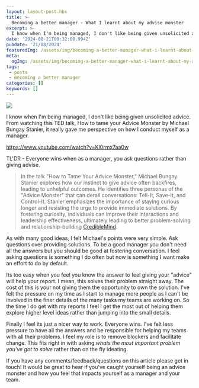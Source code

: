 ```yaml
---
layout: layout-post.hbs
title: >-
  Becoming a better manager - What I learnt about my advise monster
excerpt: >-
  I know when I'm being managed, I don't like being given unsolicited advice. From watching this TED talk it really gave me perspective on how I conduct myself as a manager.
date: '2024-08-21T09:32:00.994Z'
pubdate: '21/08/2024'
featuredImg: /assets/img/becoming-a-better-manager-what-i-learnt-about-my-advice-monster--featured-img.webp
meta:
  ogImg: /assets/img/becoming-a-better-manager-what-i-learnt-about-my-advice-monster--og-img.jpg
tags: 
 - posts
 - Becoming a better manager 
categories: []
keywords: []
---
```


![]({{featuredImg}})

I know when I'm being managed, I don't like being given unsolicited advice. From watching this TED talk, How to tame your Advice Monster by Michael Bungay Stanier, it really gave me perspective on how I conduct myself as a manager.

https://www.youtube.com/watch?v=Kl0rmx7aa0w

TL'DR - Everyone wins when as a manager, you ask questions rather than giving advise. 

> In the talk "How to Tame Your Advice Monster," Michael Bungay Stanier explores how our instinct to give advice often backfires, leading to unhelpful outcomes. He identifies three personas of the "Advice Monster" that can derail conversations: Tell-It, Save-It, and Control-It. Stanier emphasizes the importance of staying curious longer and resisting the urge to provide immediate solutions. By fostering curiosity, individuals can improve their interactions and leadership effectiveness, ultimately leading to better problem-solving and relationship-building​ [CredibleMind](https://crediblemind.com/videos/how-to-tame-your-advice-monster-or-michael-bungay-stanier-or).

As with many good ideas, I felt Michael's points were very simple. Ask questions over providing solutions. To be a good manager you don't need all the answers but you should be good at fostering conversation. I feel asking questions is something I do often but now is something I want make an effort to do by default. 

Its too easy when you feel you know the answer to feel giving your "advice" will help your report. I mean, this solves their problem straight away. The cost of this is your not giving them the opportunity to own the solution. I've felt the pressure on my time as I start to manage more people as I can't be involved in the finer details of the many tasks my teams are working on. So the time I do get with my reports I feel I get the most out of helping them explore higher level ideas rather than jumping into the small details.

Finally I feel its just a nicer way to work. Everyone wins. I've felt less pressure to have all the answers and be responsible for helping my teams with all their problems. I feel my role is to remove blockers and facilitate change. This fits right in with asking _whats the most important problem you've got to solve_ rather than on the fly ideating.

If you have any comments/feedback/questions on this article please get in touch! It would be great to hear if you've caught yourself being an advice monster and how you feel that impacts yourself as a manager and your team.